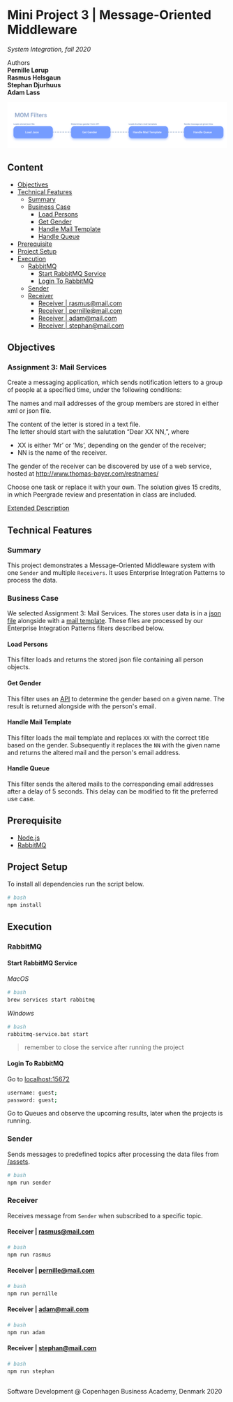   
  
  
  
  
#  Mini Project 3 | Message-Oriented Middleware
  
  
_System Integration, fall 2020_
  
Authors  
**Pernille Lørup**  
**Rasmus Helsgaun**  
**Stephan Djurhuus**  
**Adam Lass**
  
![cover image](/assets/cover.png?0.600208278511531 )  
  
##  Content
  
  
- [Objectives](/#objectives )
- [Technical Features](/#technical-features )
  - [Summary](/#summary )
  - [Business Case](/#business-case )
    - [Load Persons](/#load-persons )
    - [Get Gender](/#get-gender )
    - [Handle Mail Template](/#handle-mail-template )
    - [Handle Queue](/#handle-queue )
- [Prerequisite](/#prerequisite )
- [Project Setup](/#project-setup )
- [Execution](/#execution )
  - [RabbitMQ](/#rabbitmq )
    - [Start RabbitMQ Service](/#start-rabbitmq-service )
    - [Login To RabbitMQ](/#login-to-rabbitmq )
  - [Sender](/#sender )
  - [Receiver](/#receiver )
    - [Receiver | rasmus@mail.com](/#receiver-rasmusmailcom )
    - [Receiver | pernille@mail.com](/#receiver-pernillemailcom )
    - [Receiver | adam@mail.com](/#receiver-adammailcom )
    - [Receiver | stephan@mail.com](/#receiver-stephanmailcom )
  
##  Objectives
  
  
###  Assignment 3: Mail Services
  
  
Create a messaging application, which sends notification letters to a group of people at a specified time, under the following conditions:
  
The names and mail addresses of the group members are stored in either xml or json file.
  
The content of the letter is stored in a text file.  
The letter should start with the salutation “Dear XX NN,”, where
  
-   XX is either ‘Mr’ or ‘Ms’, depending on the gender of the receiver;
-   NN is the name of the receiver.
  
The gender of the receiver can be discovered by use of a web service, hosted at http://www.thomas-bayer.com/restnames/
  
Choose one task or replace it with your own. The solution gives 15 credits, in which Peergrade review and presentation in class are included.
  
[Extended Description](https://datsoftlyngby.github.io/soft2020fall/resources/135fdeae-A8-MOM.pdf )
  
##  Technical Features
  
  
###  Summary
  
  
This project demonstrates a Message-Oriented Middleware system with one `Sender` and multiple `Receivers`. It uses Enterprise Integration Patterns to process the data.
  
###  Business Case
  
  
We selected Assignment 3: Mail Services. The stores user data is in a [json file](/src/assets/persons.json ) alongside with a [mail template](/src/assets/mail.txt ). These files are processed by our Enterprise Integration Patterns filters described below.
  
####  Load Persons
  
  
This filter loads and returns the stored json file containing all person objects.
  
####  Get Gender
  
  
This filter uses an [API](https://api.genderize.io ) to determine the gender based on a given name.
The result is returned alongside with the person's email.
  
####  Handle Mail Template
  
  
This filter loads the mail template and replaces `XX` with the correct title based on the gender. Subsequently it replaces the `NN` with the given name and returns the altered mail and the person's email address.
  
####  Handle Queue
  
  
This filter sends the altered mails to the corresponding email addresses after a delay of 5 seconds. This delay can be modified to fit the preferred use case.
  
##  Prerequisite
  
  
-   [Node.js](https://nodejs.org/en/ )
-   [RabbitMQ](https://www.rabbitmq.com/download.html )
  
##  Project Setup
  
  
To install all dependencies run the script below.
  
```bash
# bash
npm install
```
  
##  Execution
  
  
###  RabbitMQ
  
  
####  Start RabbitMQ Service
  
  
_MacOS_
  
```bash
# bash
brew services start rabbitmq
```
  
_Windows_
  
```bash
# bash
rabbitmq-service.bat start
```
  
> remember to close the service after running the project
  
####  Login To RabbitMQ
  
  
Go to [localhost:15672](http://localhost:15672/#/ )
  
```bash
username: guest;
password: guest;
```
  
Go to Queues and observe the upcoming results, later when the projects is running.
  
###  Sender
  
  
Sends messages to predefined topics after processing the data files from [/assets](/src/assets ).
  
```bash
# bash
npm run sender
```
  
###  Receiver
  
  
Receives message from `Sender` when subscribed to a specific topic.
  
####  Receiver | rasmus@mail.com
  
  
```bash
# bash
npm run rasmus
```
  
####  Receiver | pernille@mail.com
  
  
```bash
# bash
npm run pernille
```
  
####  Receiver | adam@mail.com
  
  
```bash
# bash
npm run adam
```
  
####  Receiver | stephan@mail.com
  
  
```bash
# bash
npm run stephan
```
  
## 
  
  
Software Development @ Copenhagen Business Academy, Denmark 2020
  